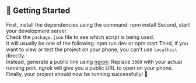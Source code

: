 ## 🚀 Getting Started
First, install the dependencies using the command: npm install
Second, start your development server.  
Check the `package.json` file to see which script is being used.  
It will usually be one of the following: npm run dev or npm start
Third, if you want to view or test the project on your phone, you can't use `localhost` directly.  
Instead, generate a public link using [ngrok](https://ngrok.com/): Replace `3000` with your actual running port. ngrok will give you a public URL to open on your phone.
Finally, your project should now be running successfully! 🎉
   
